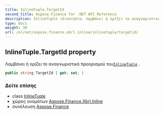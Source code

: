 ```yaml
---
title: InlineTuple.TargetId
second_title: Aspose.Finance for .NET API Reference
description: InlineTuple ιδιοκτησία. Λαμβάνει ή ορίζει το αναγνωριστικό προορισμού τουInlineTuple .
type: docs
weight: 30
url: /el/net/aspose.finance.xbrl.inline/inlinetuple/targetid/
---
```

## InlineTuple.TargetId property

Λαμβάνει ή ορίζει το αναγνωριστικό προορισμού του[`InlineTuple`](../) .

```csharp
public string TargetId { get; set; }
```

### Δείτε επίσης

* class [InlineTuple](../)
* χώρος ονομάτων [Aspose.Finance.Xbrl.Inline](../../inlinetuple/)
* συνέλευση [Aspose.Finance](../../../)


